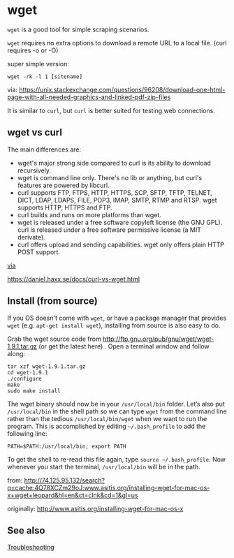 # wget

`wget` is a good tool for simple scraping scenarios.

`wget` requires no extra options to download a remote URL to a local file. (curl requires -o or -O)

super simple version:

```
wget -rk -l 1 [sitename]
```

via:
https://unix.stackexchange.com/questions/96208/download-one-html-page-with-all-needed-graphics-and-linked-pdf-zip-files


It is similar to `curl`, but `curl` is better suited for testing web connections.

## wget vs curl

The main differences are:

   - wget's major strong side compared to curl is its ability to download recursively.
   - wget is command line only. There's no lib or anything, but curl's features are powered by libcurl.
   - curl supports FTP, FTPS, HTTP, HTTPS, SCP, SFTP, TFTP, TELNET, DICT, LDAP, LDAPS, FILE, POP3, IMAP, SMTP, RTMP and RTSP. wget supports HTTP, HTTPS and FTP.
   - curl builds and runs on more platforms than wget.
   - wget is released under a free software copyleft license (the GNU GPL). curl is released under a free software permissive license (a MIT derivate).
   - curl offers upload and sending capabilities. wget only offers plain HTTP POST support.

[via](https://unix.stackexchange.com/questions/47434/what-is-the-difference-between-curl-and-wget)

https://daniel.haxx.se/docs/curl-vs-wget.html

## Install (from source)

If you OS doesn't come with `wget`, or have a package manager that provides `wget` (e.g. `apt-get install wget`), installing from source is also easy to do. 

Grab the wget source code from http://ftp.gnu.org/pub/gnu/wget/wget-1.9.1.tar.gz (or get the latest here) . Open a terminal window and follow along:

```
tar xzf wget-1.9.1.tar.gz
cd wget-1.9.1
./configure
make
sudo make install
```

The wget binary should now be in your `/usr/local/bin` folder. Let’s also put `/usr/local/bin` in the shell path so we can type `wget` from the command line rather than the tedious `/usr/local/bin/wget` when we want to run the program. This is accomplished by editing `~/.bash_profile` to add the following line:

```
PATH=$PATH:/usr/local/bin; export PATH
```

To get the shell to re-read this file again, type `source ~/.bash_profile`. Now whenever you start the terminal, `/usr/local/bin` will be in the path.

from:
http://74.125.95.132/search?q=cache:4Q78XCZm29oJ:www.asitis.org/installing-wget-for-mac-os-x+wget+leopard&hl=en&ct=clnk&cd=1&gl=us

originally:
http://www.asitis.org/installing-wget-for-mac-os-x

## See also

[Troubleshooting](troubleshooting.md)


